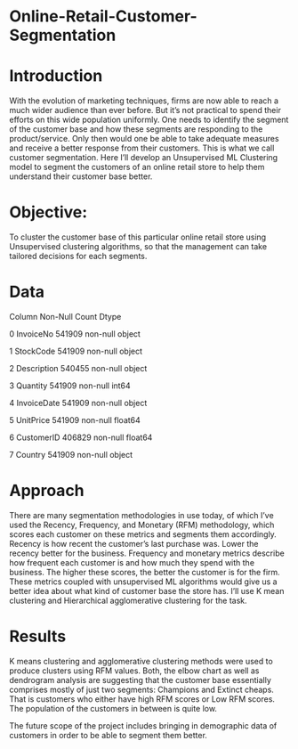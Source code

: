 # Online-Retail-Customer-Segmentation
# Introduction
With the evolution of marketing techniques, firms are now able to reach a much wider audience than ever before. But it’s not practical to spend their efforts on this wide population uniformly. One needs to identify the segment of the customer base and how these segments are responding to the product/service. Only then would one be able to take adequate measures and receive a better response from their customers. This is what we call customer segmentation.
Here I’ll develop an Unsupervised ML Clustering model to segment the customers of an online retail store to help them understand their customer base better.


# Objective:
To cluster the customer base of this particular online retail store using Unsupervised clustering algorithms, so that the management can take tailored decisions for each segments.

# Data

Column Non-Null Count Dtype

0 InvoiceNo 541909 non-null object

1 StockCode 541909 non-null object

2 Description 540455 non-null object

3 Quantity 541909 non-null int64

4 InvoiceDate 541909 non-null object

5 UnitPrice 541909 non-null float64

6 CustomerID 406829 non-null float64

7 Country 541909 non-null object


# Approach

There are many segmentation methodologies in use today, of which I’ve used the Recency, Frequency, and Monetary (RFM) methodology, which scores each customer on these metrics and segments them accordingly. 
Recency is how recent the customer’s last purchase was. Lower the recency better for the business.
Frequency and monetary metrics describe how frequent each customer is and how much they spend with the business. The higher these scores, the better the customer is for the firm.
These metrics coupled with unsupervised ML algorithms would give us a better idea about what kind of customer base the store has. I’ll use K mean clustering and Hierarchical agglomerative clustering for the task.

# Results
K means clustering and agglomerative clustering methods were used to produce clusters using RFM values. Both, the elbow chart as well as dendrogram analysis are suggesting that the customer base essentially comprises mostly of just two segments: Champions and Extinct cheaps. That is customers who either have high RFM scores or Low RFM scores. The population of the customers in between is quite low.

The future scope of the project includes bringing in demographic data of customers in order to be able to segment them better.

